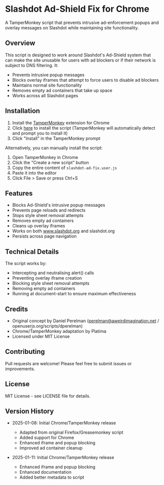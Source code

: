 # Slashdot Ad-Shield Fix for Chrome

A TamperMonkey script that prevents intrusive ad-enforcement popups and overlay messages on Slashdot while maintaining site functionality.

## Overview

This script is designed to work around Slashdot's Ad-Shield system that can make the site unusable for users with ad blockers or if their network is subject to DNS filtering. It:
- Prevents intrusive popup messages
- Blocks overlay iframes that attempt to force users to disable ad blockers
- Maintains normal site functionality
- Removes empty ad containers that take up space
- Works across all Slashdot pages

## Installation

1. Install the [TamperMonkey](https://chrome.google.com/webstore/detail/tampermonkey/dhdgffkkebhmkfjojejmpbldmpobfkfo) extension for Chrome
2. Click [here](https://github.com/platima/slashdot-ad-fix/raw/main/slashdot-ad-fix.user.js) to install the script (TamperMonkey will automatically detect and prompt you to install it)
3. Click "Install" in the TamperMonkey prompt

Alternatively, you can manually install the script:
1. Open TamperMonkey in Chrome
2. Click the "Create a new script" button
3. Copy the entire content of `slashdot-ad-fix.user.js`
4. Paste it into the editor
5. Click File > Save or press Ctrl+S

## Features

- Blocks Ad-Shield's intrusive popup messages
- Prevents page reloads and redirects
- Stops style sheet removal attempts
- Removes empty ad containers
- Cleans up overlay iframes
- Works on both www.slashdot.org and slashdot.org
- Persists across page navigation

## Technical Details

The script works by:
- Intercepting and neutralising alert() calls
- Preventing overlay iframe creation
- Blocking style sheet removal attempts
- Removing empty ad containers
- Running at document-start to ensure maximum effectiveness

## Credits

- Original concept by Daniel Perelman (perelman@aweirdimagination.net / openuserjs.org/scripts/dperelman)
- Chrome/TamperMonkey adaptation by Platima
- Licensed under MIT License

## Contributing

Pull requests are welcome! Please feel free to submit issues or improvements.

## License

MIT License - see LICENSE file for details.

## Version History

- 2025-01-08: Initial Chrome/TamperMonkey release
  - Adapted from original Firefox/Greasemonkey script
  - Added support for Chrome
  - Enhanced iframe and popup blocking
  - Improved ad container cleanup

- 2025-01-11: Initial Chrome/TamperMonkey release
  - Enhanced iframe and popup blocking
  - Enhanced documentation
  - Added better metadata to script

